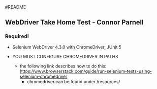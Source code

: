 #README
## WebDriver Take Home Test - Connor Parnell

### Required!
 - Selenium WebDriver 4.3.0 with ChromeDriver, JUnit 5

 - YOU MUST CONFIGURE CHROMEDRIVER IN PATHS
 	- the following link describes how to do this: https://www.browserstack.com/guide/run-selenium-tests-using-selenium-chromedriver
       - chromedriver can be found under /resources/
